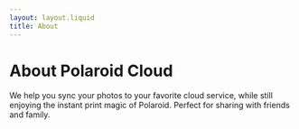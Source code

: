 ```yaml
---
layout: layout.liquid
title: About
---
```


# About Polaroid Cloud

We help you sync your photos to your favorite cloud service, while still enjoying the instant print magic of Polaroid. Perfect for sharing with friends and family.
